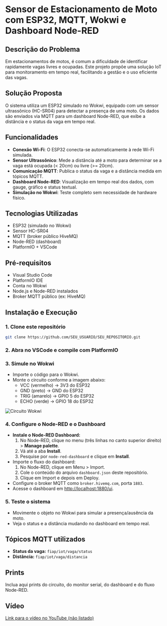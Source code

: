 # Sensor de Estacionamento de Moto com ESP32, MQTT, Wokwi e Dashboard Node-RED

## Descrição do Problema

Em estacionamentos de motos, é comum a dificuldade de identificar rapidamente vagas livres e ocupadas. Este projeto propõe uma solução IoT para monitoramento em tempo real, facilitando a gestão e o uso eficiente das vagas.

## Solução Proposta

O sistema utiliza um ESP32 simulado no Wokwi, equipado com um sensor ultrassônico (HC-SR04) para detectar a presença de uma moto. Os dados são enviados via MQTT para um dashboard Node-RED, que exibe a distância e o status da vaga em tempo real.

## Funcionalidades

- **Conexão Wi-Fi**: O ESP32 conecta-se automaticamente à rede Wi-Fi simulada.
- **Sensor Ultrassônico**: Mede a distância até a moto para determinar se a vaga está ocupada (< 20cm) ou livre (>= 20cm).
- **Comunicação MQTT**: Publica o status da vaga e a distância medida em tópicos MQTT.
- **Dashboard Node-RED**: Visualização em tempo real dos dados, com gauge, gráfico e status textual.
- **Simulação no Wokwi**: Teste completo sem necessidade de hardware físico.

## Tecnologias Utilizadas

- ESP32 (simulado no Wokwi)
- Sensor HC-SR04
- MQTT (broker público HiveMQ)
- Node-RED (dashboard)
- PlatformIO + VSCode

## Pré-requisitos

- Visual Studio Code
- PlatformIO IDE
- Conta no Wokwi
- Node.js e Node-RED instalados
- Broker MQTT público (ex: HiveMQ)

## Instalação e Execução

### 1. Clone este repositório
```sh
git clone https://github.com/SEU_USUARIO/SEU_REPOSITORIO.git
```

### 2. Abra no VSCode e compile com PlatformIO

### 3. Simule no Wokwi
- Importe o código para o Wokwi.
- Monte o circuito conforme a imagem abaixo:
  - VCC (vermelho) → 3V3 do ESP32
  - GND (preto) → GND do ESP32
  - TRIG (amarelo) → GPIO 5 do ESP32
  - ECHO (verde) → GPIO 18 do ESP32

![Circuito Wokwi](coloque_o_link_da_imagem_aqui)

### 4. Configure o Node-RED e o Dashboard
- **Instale o Node-RED Dashboard:**
  1. No Node-RED, clique no menu (três linhas no canto superior direito) > **Manage palette**.
  2. Vá até a aba **Install**.
  3. Pesquise por `node-red-dashboard` e clique em **Install**.
- Importe o fluxo do dashboard:
  1. No Node-RED, clique em Menu > Import.
  2. Cole o conteúdo do arquivo `dashboard.json` deste repositório.
  3. Clique em Import e depois em Deploy.
- Configure o broker MQTT como `broker.hivemq.com`, porta `1883`.
- Acesse o dashboard em [http://localhost:1880/ui](http://localhost:1880/ui).

### 5. Teste o sistema
- Movimente o objeto no Wokwi para simular a presença/ausência da moto.
- Veja o status e a distância mudando no dashboard em tempo real.

## Tópicos MQTT utilizados

- **Status da vaga:** `fiap/iot/vaga/status`
- **Distância:** `fiap/iot/vaga/distancia`

## Prints

Inclua aqui prints do circuito, do monitor serial, do dashboard e do fluxo Node-RED.

## Vídeo

[Link para o vídeo no YouTube (não listado)](COLE_O_LINK_AQUI)